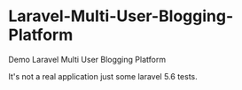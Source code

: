 # Laravel-Multi-User-Blogging-Platform
Demo Laravel Multi User Blogging Platform 

It's not a real application just some laravel 5.6 tests.